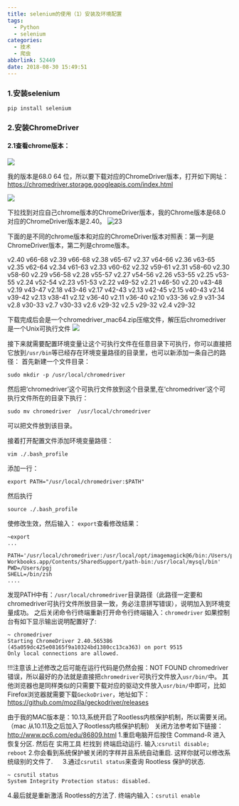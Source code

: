 ```yaml
---
title: selenium的使用（1）安装及环境配置
tags:
  - Python
  - selenium
categories:
  - 技术
  - 爬虫
abbrlink: 52449
date: 2018-08-30 15:49:51
---
```

### 1.安装selenium

```
pip install selenium
```

### 2.安装ChromeDriver
#### 2.1查看chrome版本：
![](http://pc59bkg3l.bkt.clouddn.com/查看chrome版本.png)


我的版本是68.0 64 位，所以要下载对应的ChromeDriver版本，打开如下网址：https://chromedriver.storage.googleapis.com/index.html

![](http://pc59bkg3l.bkt.clouddn.com/22.png)

下拉找到对应自己chrome版本的ChromeDriver版本，我的Chrome版本是68.0对应的ChromeDriver版本是2.40。
![23](http://pc59bkg3l.bkt.clouddn.com/23.png)



下面的是不同的chrome版本和对应的ChromeDriver版本对照表：第一列是ChromeDriver版本，第二列是chrome版本。

v2.40 v66-68
v2.39	v66-68
v2.38	v65-67
v2.37	v64-66
v2.36	v63-65
v2.35	v62-64
v2.34	v61-63
v2.33	v60-62
v2.32	v59-61
v2.31	v58-60
v2.30	v58-60
v2.29	v56-58
v2.28	v55-57
v2.27	v54-56
v2.26	v53-55
v2.25	v53-55
v2.24	v52-54
v2.23	v51-53
v2.22	v49-52
v2.21	v46-50
v2.20	v43-48
v2.19	v43-47
v2.18	v43-46
v2.17	v42-43
v2.13	v42-45
v2.15	v40-43
v2.14	v39-42
v2.13	v38-41
v2.12	v36-40
v2.11	v36-40
v2.10	v33-36
v2.9	v31-34
v2.8	v30-33
v2.7	v30-33
v2.6	v29-32
v2.5	v29-32
v2.4	v29-32
 
下载完成后会是一个chromedriver_mac64.zip压缩文件，解压后chromedriver是一个Unix可执行文件
![](http://pc59bkg3l.bkt.clouddn.com/15356166053357.jpg)

接下来就需要配置环境变量让这个可执行文件在任意目录下可执行，你可以直接把它放到`/usr/bin`等已经存在环境变量路径的目录里，也可以新添加一条自己的路径：
首先新建一个文件目录：

```
sudo mkdir -p /usr/local/chromedriver
```
然后把‘chromedriver’这个可执行文件放到这个目录里,在‘chromedriver’这个可执行文件所在的目录下执行：

```
sudo mv chromedriver  /usr/local/chromedriver
```
可以把文件放到该目录。

接着打开配置文件添加环境变量路径：

```
vim ./.bash_profile
```
添加一行：

```
export PATH="/usr/local/chromedriver:$PATH"
```

然后执行


```
source ./.bash_profile
```
使修改生效，然后输入：
`export`查看修改结果：

```
~export
...

PATH='/usr/local/chromedriver:/usr/local/opt/imagemagick@6/bin:/Users/pgj/anaconda3/bin:/usr/local/bin:/usr/bin:/bin:/usr/sbin:/sbin:/usr/local/aria2/bin:/usr/local/share/dotnet:/Library/Frameworks/Mono.framework/Versions/Current/Commands:/Applications/Wireshark.app/Contents/MacOS:/Applications/Xamarin Workbooks.app/Contents/SharedSupport/path-bin:/usr/local/mysql/bin'
PWD=/Users/pgj
SHELL=/bin/zsh
....
```

发现PATH中有：`/usr/local/chromedriver`目录路径（此路径一定要和chromedriver可执行文件所放目录一致，务必注意拼写错误），说明加入到环境变量成功。
之后关闭命令行终端重新打开命令行终端输入：`chromedriver`
如果控制台有如下显示输出说明配置好了:

```
~ chromedriver
Starting ChromeDriver 2.40.565386 (45a059dc425e08165f9a10324bd1380cc13ca363) on port 9515
Only local connections are allowed.
```
!!!注意该上述修改之后可能在运行代码是仍然会报：NOT FOUND chromedriver 错误，所以最好的办法就是直接把`chromedriver`可执行文件放入`usr/bin/`中。
其他浏览器也是同样类似的只需要下载对应的驱动文件放入`usr/bin/`中即可，比如Firefox浏览器就需要下载`GeckoDriver`，地址如下：https://github.com/mozilla/geckodriver/releases


由于我的MAC版本是：10.13,系统开启了Rootless内核保护机制，所以需要关闭。（mac 从10.11及之后加入了Rootless内核保护机制）
关闭方法参考如下链接：http://www.pc6.com/edu/86809.html
1.重启电脑开后按住 Command-R 进入恢复分区. 然后在 实用工具 栏找到 终端启动运行.
输入:`csrutil disable; reboot`
2.你会看到系统保护被关闭的字样并且系统自动重启. 这样你就可以修改系统级别的文件了. 　
3.通过`csrutil status`来查询 Rootless 保护的状态.


```
~ csrutil status
System Integrity Protection status: disabled.
```


4.最后就是重新激活 Rootless的方法了. 终端内输入：`csrutil enable`

